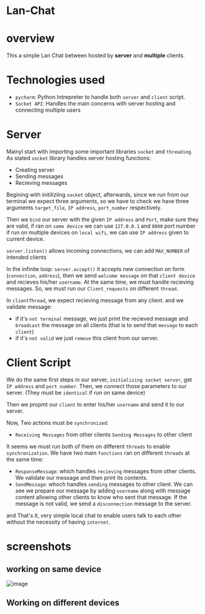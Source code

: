 # Lan-Chat
# overview
This a simple Lan Chat between hosted by **server** and **multiple** clients.

# Technologies used
* ```pycharm```: Python Intrepreter to handle both ```server``` and ```client``` script.
* ```Socket API```: Handles the main concerns with server hosting and connecting multiple users

# Server
Mainyl start with importing some important libraries ```socket``` and ```threading```. As stated ```socket``` library handles server hosting functions:
* Creating server
* Sending messages
* Recieving messages

Begining with initiliziing ```socket``` object, afterwards, since we run from our terminal we expect three arguments, so we have to check we have three arguments ```target_file```, ```IP address```, ```port_number``` respectively.

Then we ```bind``` our server with the given ```IP address``` and ```Port```, make sure they are valid, if ran on ```same device``` we can use ```127.0.0.1``` and ```8000``` port number
if run on multiple devices on ```local wifi```, we can use ```IP address``` given to current device.

```server.listen()``` allows incoming connections, we can add ```MAX_NUMBER``` of intended clients

In the infinite loop:
```server.accept()``` it accepts new connection on form (```connection```, ```address```), then we send ```welcome message``` on that ```client device``` and recieves his/her ```username```. At the same time, we must handle recieving messages. So, we must run our ```Client_requests``` on different ```thread```.

In ```clientThread```, we expect recieving message from any client. and we validate message: 
- if it's ```not terminal``` message, we just print the recieved message and ```broadcast``` the message on all clients (that is to send that ```message``` to each ```client```)
- if it's ```not valid``` we just ```remove``` this client from our server.

# Client Script
We do the same first steps in our server, ```initializing socket server```, get ```IP address``` and ```port number```. Then,  we connect those parameters to our server. (They must be ```identical``` if run on same device)

Then we propmt our ```client``` to enter his/her ```username``` and send it to our server.

Now,  Two actions must be ```synchronized```:
- ```Receiving Messages``` from other clients
 ```Sending Messages``` to other client

It seems we must run both of them on different ```threads``` to enable ```synchronization```. We have two main ```functions``` ran on different ```threads``` at the same time:
- ```ResponseMessage```: which handles ```recieving``` messages from other clients. We validate our message and then print its contents.
- ```SendMessage```: whoch handles ```sending``` messages to other client. We can see we prepare our message by adding ```username``` along with message content allowing other clients to know who sent that message. If the message is not valid, we send a ```disconnection``` message to the server.

and That's it, very simple local chat to enable users talk to each other without the necessity of having ```internet```.

# screenshots 
## working on same device
![image](https://github.com/Ahmed-waled/Lan-Chat/assets/103792966/6ce10c88-f388-48f0-b89d-280f07607e57)

## Working on different devices
